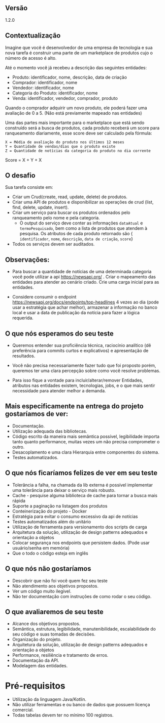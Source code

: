 ## Versão
1.2.0

## Contextualização

Imagine que você é desenvolvedor de uma empresa de tecnologia e sua nova tarefa é construir uma parte de um marketplace de produtos cujo o número de acesso é alto.

Até o momento você já recebeu a descrição das seguintes entidades:

- Produto: identificador, nome, descrição, data de criação
- Comprador: identificador, nome
- Vendedor: identificador, nome
- Categoria do Produto: identificador, nome
- Venda: identificador, vendedor, comprador, produto

Quando o comprador adquirir um novo produto, ele poderá fazer uma avaliação de 0 a 5. (Não está previamente mapeado nas entidades)

Uma das partes mais importante para o marketplace que está sendo construído será a busca de produtos, cada produto receberá um score para ranqueamento diariamente, esse score deve ser calculado pela fórmula:

 	X = Média de avaliação do produto nos últimos 12 meses
	Y = Quantidade de vendas/dias que o produto existe
    Z = Quantidade de notícias da categoria do produto no dia corrente

Score = X + Y + X

## O desafio

Sua tarefa consiste em:

- Criar um Crud(create, read, update, delete) de produtos.
- Criar uma API de produtos e disponibilizar as operações de crud (list, find, delete, update, insert).
- Criar um serviço para buscar os produtos ordenados pelo ranqueamento pelo nome e pela categoria.
    - O output do serviço deve conter as informações `dataAtual` e `termoPesquisado`, bem como a lista de produtos que atendem à pesquisa. Os atributos de cada produto retornado são { `identificador`, `nome`, `descrição`, `data de criação`, `score`}
- Todos os serviços devem ser auditados.

## Observações:
-   Para buscar a quantidade de notícias de uma determinada categoria você pode utilizar a api https://newsapi.org/ .
Criar o mapeamento das entidades para atender ao cenário criado.
Crie uma carga inicial para as entidades.

- Considere consumir o endpoint https://newsapi.org/docs/endpoints/top-headlines 4 vezes ao dia (pode usar a estratégia que achar melhor), armazenar a informação no banco local e usar a data de publicação da notícia para fazer a lógica requerida.

	
## O que nós esperamos do seu teste
- Queremos entender sua proficiência técnica, raciocínio analítico (dê preferência para commits curtos e explicativos) e apresentação de resultados. 

- Você não precisa necessariamente fazer tudo que foi proposto porém, queremos ter uma clara percepção sobre como você resolve problemas.

- Para isso fique a vontade para incluir/alterar/remover Entidades, atributos nas entidades existem, tecnologias, jobs, e o que mais sentir necessidade para atender melhor a demanda.

## Mais especificamente na entrega do projeto gostaríamos de ver:

- Documentação.
- Utilização adequada das bibliotecas.
- Código escrito da maneira mais semântica possível, legibilidade importa tanto quanto performance, muitas vezes um não precisa comprometer o outro.
- Desacoplamento e uma clara Hierarquia entre componentes do sistema.
- Testes automatizados.

## O que nós ficaríamos felizes de ver em seu teste
- Tolerância a falha, na chamada da lib externa é possível implementar uma tolerância para deixar o serviço mais robusto.
- Cache - pesquise alguma biblioteca de cache para tornar a busca mais rápida
- Suporte a paginação na listagem dos produtos
- Conteinerização do projeto - Docker
- Estratégia para evitar o consumo excessivo da api de notícias
- Testes automatizados além do unitário
- Utilização de ferramenta para versionamento dos scripts de carga
- Arquitetura da solução, utilização de design patterns adequados e orientação a objetos
- Colocar segurança nos endpoints que persistem dados. (Pode usar usuário/senha em memória)
- Que o todo o código esteja em inglês


## O que nós não gostaríamos
- Descobrir que não foi você quem fez seu teste
- Não atendimento aos objetivos propostos.
- Ver um código muito ilegível.
- Não ter documentação com instruções de como rodar o seu código.

## O que avaliaremos de seu teste
- Alcance dos objetivos propostos.
- Semântica, estrutura, legibilidade, manutenibilidade, escalabilidade do seu código e suas tomadas de decisões.
- Organização do projeto.
- Arquitetura da solução, utilização de design patterns adequados e orientação a objetos
- Performance, resiliência e tratamento de erros.
- Documentação da API.
- Modelagem das entidades.


# Pré-requisitos
- Utilização da linguagem Java/Kotlin.
- Não utilizar ferramentas e ou banco de dados que possuem licença comercial.
- Todas tabelas devem ter no mínimo 100 registros.
